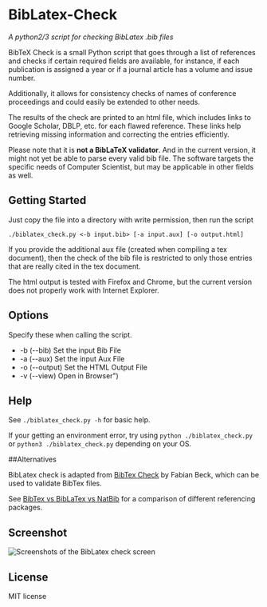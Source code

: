 BibLatex-Check
==============

*A python2/3 script for checking BibLatex .bib files*

BibTeX Check is a small Python script that goes through a list of references and checks if certain required fields are available, for instance, if each publication is assigned a year or if a journal article has a volume and issue number.

Additionally, it allows for consistency checks of names of conference proceedings and could easily be extended to other needs.

The results of the check are printed to an html file, which includes links to Google Scholar, DBLP, etc. for each flawed reference. These links help retrieving missing information and correcting the entries efficiently.

Please note that it is **not a BibLaTeX validator**. And in the current version, it might not yet be able to parse every valid bib file. The software targets the specific needs of Computer Scientist, but may be applicable in other fields as well.

## Getting Started

Just copy the file into a directory with write permission, then run the script

	./biblatex_check.py <-b input.bib> [-a input.aux] [-o output.html]

If you provide the additional aux file (created when compiling a tex document), then the check of the bib file is restricted to only those entries that are really cited in the tex document.

The html output is tested with Firefox and Chrome, but the current version does not properly work with Internet Explorer.

## Options

Specify these when calling the script.

- -b (--bib) Set the input Bib File
- -a (--aux) Set the input Aux File
- -o (--output) Set the HTML Output File
- -v (--view) Open in Browser")

## Help

See `./biblatex_check.py -h` for basic help.

If your getting an environment error, try using `python ./biblatex_check.py` or `python3 ./biblatex_check.py` depending on your OS.

##Alternatives

BibLatex check is adapted from [BibTex Check](https://code.google.com/p/bibtex-check/) by Fabian Beck, which can be used to validate BibTex files.

See [BibTex vs BibLaTex vs NatBib](http://tex.stackexchange.com/questions/25701/bibtex-vs-biber-and-biblatex-vs-natbib) for a comparison of different referencing packages.

## Screenshot

![Screenshots of the BibLatex check screen](/../screenshots/screenshots/checkscreen.png?raw=true "BibLatex Check")

## License

MIT license
